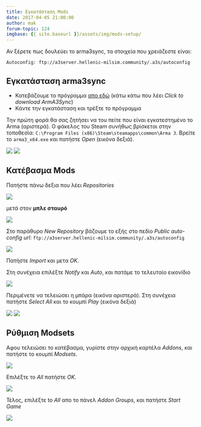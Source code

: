 ```yaml
---
title: Εγκατάσταση Mods
date: 2017-04-05 21:00:00
author: mak
forum-topic: 124
imgbase: {{ site.baseurl }}/assets/img/mods-setup/
---
```


Αν ξέρετε πως δουλεύει το arma3sync, τα στοιχεία που χρειάζεστε είναι:

```
Autoconfig: ftp://a3server.hellenic-milsim.community/.a3s/autoconfig
```


## Εγκατάσταση arma3sync

* Κατεβάζουμε το πρόγραμμα [απο εδώ](a3sdownload) (κάτω κάτω που λέει _Click to download ArmA3Sync_)
* Κάντε την εγκατάσταση και τρέξτε το πρόγραμμα

Την πρώτη φορά θα σας ζητήσει να του πείτε που είναι εγκατεστημένο το Arma (αριστερά). Ο φάκελος του Steam συνήθως βρίσκεται στην τοποθεσία: `C:\Program Files (x86)\Steam\steamapps\common\Arma 3`. Βρείτε το `arma3_x64.exe` και πατήστε _Open_ (εικόνα δεξιά).

<img src="{{ page.imgbase }}1.png" class="align-left">
<img src="{{ page.imgbase }}2.jpg" class="align-right">



## Κατέβασμα Mods

Πατήστε πάνω δεξια που λέει _Repositories_

<img src="{{ page.imgbase }}3.jpg" class="align-center">

μετά στον **μπλε σταυρό**

<img src="{{ page.imgbase }}4.jpg" class="align-right">

Στο παράθυρο _New Repository_ βάζουμε το εξής στο πεδίο _Public auto-config url_: `ftp://a3server.hellenic-milsim.community/.a3s/autoconfig`

<img src="{{ page.imgbase }}5.jpg" class="align-center">

Πατήστε _Import_ και μετα _ΟΚ_.

Στη συνέχεια επιλέξτε _Notify_ και _Auto_, και πατάμε το τελευταίο εικονίδιο

<img src="{{ page.imgbase }}7.jpg" class="align-center">

Περιμένετε να τελειώσει η μπάρα (εικόνα αριστερά). Στη συνέχεια πατήστε _Select All_
και το κουμπί _Play_ <i class="fa fa-play" aria-hidden="true"></i> (εικόνα δεξιά)

<img src="{{ page.imgbase }}8.jpg" class="align-left">
<img src="{{ page.imgbase }}9.png" class="align-right">


## Ρύθμιση Modsets

Αφου τελειώσει το κατέβασμα, γυρίστε στην αρχική καρτέλα _Addons_, και πατήστε το κουμπί
_Modsets_.

<img src="{{ page.imgbase }}10.jpg" class="align-center">

Επιλέξτε το _All_ πατήστε _ΟΚ_.

<img src="{{ page.imgbase }}11.jpg" class="align-center">

Τέλος, επιλέξτε to _All_ απο το πάνελ _Addon Groups_, και πατήστε _Start Game_

<img src="{{ page.imgbase }}12.png" class="align-center">

[a3sdownload]: http://www.armaholic.com/page.php?id=22199
